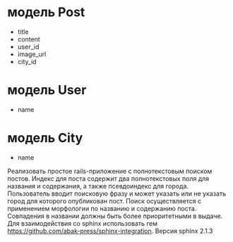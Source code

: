 модель Post
===========
- title
- content
- user_id
- image_url
- city_id

модель User
===========
- name

модель City
===========
- name

Реализовать простое rails-приложение с полнотекстовым поиском постов. Индекс для поста содержит два полнотекстовых поля для названия и содержания, а также псевдоиндекс для города.
Пользователь вводит поисковую фразу и может указать или не указать город для которого опубликован пост. Поиск осуществляется с применением морфологии по названию и содержанию поста. Совпадения в названии должны быть более приоритетными в выдаче. Для взаимодействия со sphinx использовать гем https://github.com/abak-press/sphinx-integration. Версия sphinx 2.1.3
